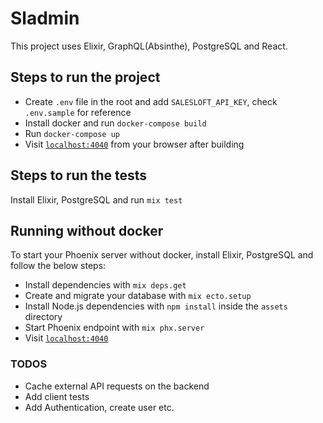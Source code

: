 # Sladmin

This project uses Elixir, GraphQL(Absinthe), PostgreSQL and React.

## Steps to run the project
  * Create `.env` file in the root and add `SALESLOFT_API_KEY`, check `.env.sample` for reference
  * Install docker and run `docker-compose build`
  * Run `docker-compose up`
  * Visit [`localhost:4040`](http://localhost:4040) from your browser after building

  
## Steps to run the tests
Install Elixir, PostgreSQL and run `mix test`

## Running without docker

To start your Phoenix server without docker, install Elixir, PostgreSQL and follow the below steps:

  * Install dependencies with `mix deps.get`
  * Create and migrate your database with `mix ecto.setup`
  * Install Node.js dependencies with `npm install` inside the `assets` directory
  * Start Phoenix endpoint with `mix phx.server`
  * Visit [`localhost:4040`](http://localhost:4040)

### TODOS
  * Cache external API requests on the backend
  * Add client tests
  * Add Authentication, create user etc.
